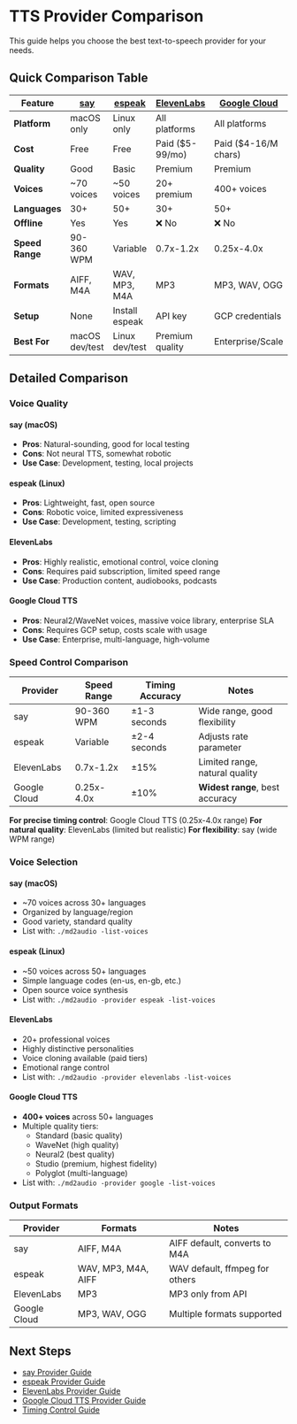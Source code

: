 # TTS Provider Comparison

This guide helps you choose the best text-to-speech provider for your needs.

## Quick Comparison Table

| Feature         | [say](providers/say.md) | [espeak](providers/espeak.md) | [ElevenLabs](providers/elevenlabs.md) | [Google Cloud](providers/google.md) |
| --------------- | ----------------------- | ----------------------------- | ------------------------------------- | ----------------------------------- |
| **Platform**    | macOS only              | Linux only                    | All platforms                         | All platforms                       |
| **Cost**        | Free                    | Free                          | Paid ($5-99/mo)                       | Paid ($4-16/M chars)                |
| **Quality**     | Good                    | Basic                         | Premium                               | Premium                             |
| **Voices**      | ~70 voices              | ~50 voices                    | 20+ premium                           | 400+ voices                         |
| **Languages**   | 30+                     | 50+                           | 30+                                   | 50+                                 |
| **Offline**     | Yes                     | Yes                           | ❌ No                                 | ❌ No                               |
| **Speed Range** | 90-360 WPM              | Variable                      | 0.7x-1.2x                             | 0.25x-4.0x                          |
| **Formats**     | AIFF, M4A               | WAV, MP3, M4A                 | MP3                                   | MP3, WAV, OGG                       |
| **Setup**       | None                    | Install espeak                | API key                               | GCP credentials                     |
| **Best For**    | macOS dev/test          | Linux dev/test                | Premium quality                       | Enterprise/Scale                    |

## Detailed Comparison

### Voice Quality

#### say (macOS)

- **Pros**: Natural-sounding, good for local testing
- **Cons**: Not neural TTS, somewhat robotic
- **Use Case**: Development, testing, local projects

#### espeak (Linux)

- **Pros**: Lightweight, fast, open source
- **Cons**: Robotic voice, limited expressiveness
- **Use Case**: Development, testing, scripting

#### ElevenLabs

- **Pros**: Highly realistic, emotional control, voice cloning
- **Cons**: Requires paid subscription, limited speed range
- **Use Case**: Production content, audiobooks, podcasts

#### Google Cloud TTS

- **Pros**: Neural2/WaveNet voices, massive voice library, enterprise SLA
- **Cons**: Requires GCP setup, costs scale with usage
- **Use Case**: Enterprise, multi-language, high-volume

### Speed Control Comparison

| Provider     | Speed Range | Timing Accuracy | Notes                           |
| ------------ | ----------- | --------------- | ------------------------------- |
| say          | 90-360 WPM  | ±1-3 seconds    | Wide range, good flexibility    |
| espeak       | Variable    | ±2-4 seconds    | Adjusts rate parameter          |
| ElevenLabs   | 0.7x-1.2x   | ±15%            | Limited range, natural quality  |
| Google Cloud | 0.25x-4.0x  | ±10%            | **Widest range**, best accuracy |

**For precise timing control**: Google Cloud TTS (0.25x-4.0x range)
**For natural quality**: ElevenLabs (limited but realistic)
**For flexibility**: say (wide WPM range)

### Voice Selection

#### say (macOS)

- ~70 voices across 30+ languages
- Organized by language/region
- Good variety, standard quality
- List with: `./md2audio -list-voices`

#### espeak (Linux)

- ~50 voices across 50+ languages
- Simple language codes (en-us, en-gb, etc.)
- Open source voice synthesis
- List with: `./md2audio -provider espeak -list-voices`

#### ElevenLabs

- 20+ professional voices
- Highly distinctive personalities
- Voice cloning available (paid tiers)
- Emotional range control
- List with: `./md2audio -provider elevenlabs -list-voices`

#### Google Cloud TTS

- **400+ voices** across 50+ languages
- Multiple quality tiers:
  - Standard (basic quality)
  - WaveNet (high quality)
  - Neural2 (best quality)
  - Studio (premium, highest fidelity)
  - Polyglot (multi-language)
- List with: `./md2audio -provider google -list-voices`

### Output Formats

| Provider     | Formats             | Notes                          |
| ------------ | ------------------- | ------------------------------ |
| say          | AIFF, M4A           | AIFF default, converts to M4A  |
| espeak       | WAV, MP3, M4A, AIFF | WAV default, ffmpeg for others |
| ElevenLabs   | MP3                 | MP3 only from API              |
| Google Cloud | MP3, WAV, OGG       | Multiple formats supported     |

## Next Steps

- [say Provider Guide](providers/say.md)
- [espeak Provider Guide](providers/espeak.md)
- [ElevenLabs Provider Guide](providers/elevenlabs.md)
- [Google Cloud TTS Provider Guide](providers/google.md)
- [Timing Control Guide](timing-guide.md)
